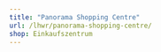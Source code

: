 ```yaml
---
title: "Panorama Shopping Centre"
url: /lhwr/panorama-shopping-centre/
shop: Einkaufszentrum
---
```

